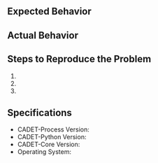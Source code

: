 ## Expected Behavior


## Actual Behavior


## Steps to Reproduce the Problem

  1.
  1.
  1.

## Specifications

  - CADET-Process Version:
  - CADET-Python Version:
  - CADET-Core Version:
  - Operating System:
